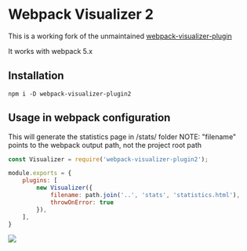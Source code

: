 # Webpack Visualizer 2

This is a working fork of the unmaintained [webpack-visualizer-plugin](https://github.com/chrisbateman/webpack-visualizer)

It works with webpack 5.x

## Installation

```
npm i -D webpack-visualizer-plugin2
```

## Usage in webpack configuration
This will generate the statistics page in /stats/ folder
NOTE: "filename" points to the webpack output path, not the project root path

```js
const Visualizer = require('webpack-visualizer-plugin2');

module.exports = {
    plugins: [
        new Visualizer({
            filename: path.join('..', 'stats', 'statistics.html'),
            throwOnError: true
        }),
    ],
}

```

![](https://cloud.githubusercontent.com/assets/1145857/10471320/5b284d60-71da-11e5-8d35-7d1d4c58843a.png)
